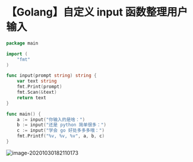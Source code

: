 # 【Golang】自定义 input 函数整理用户输入


<!--more-->

```go
package main

import (
	"fmt"
)

func input(prompt string) string {
	var text string
	fmt.Print(prompt)
	fmt.Scan(&text)
	return text
}

func main() {
	a := input("你输入的是啥：")
	b := input("还是 python 简单很多：")
	c := input("学会 go 好处多多多哦：")
	fmt.Printf("%v, %v, %v", a, b, c)
}
```



![image-20201030182110173](https://cdn.jsdelivr.net/gh/ZhaoUncle/image@main/blog/image-20201030182110173.png)
